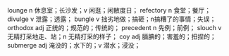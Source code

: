 lounge n 休息室；长沙发；v 闲逛；闲散度日；
refectory n 食堂；餐厅；
divulge v 泄露；透露；
bungle v 拙劣地做；搞砸；n搞糟了的事情；失误；
orthodox adj 正统的；规范的；传统的；
precedent n 先例；前例；
slouch v 无精打采地走、站；n 无精打采的样子；
coy adj 腼腆的；害羞的；扭捏的；
submerge adj 淹没的；水下的；v 潜水；浸没；

